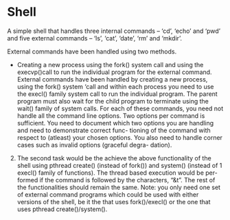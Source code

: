 # Shell

A simple shell that handles three internal commands – ‘cd’, ‘echo’ and ‘pwd’ and five external commands – ‘ls’, ‘cat’, ‘date’, ‘rm’ and ‘mkdir’. 

External commands have been handled using two methods.
- Creating a new process using the fork() system call and using the execvp()call to run the individual program for the external command.
External commands have been handled by creating a new process, using the fork() system ‘call and within each process you need to use the execl() family system call to run the individual program. 
The parent program must also wait for the child program to terminate using the wait() family of system calls.
For each of these commands, you need not handle all the command line options. Two options per command is sufficient. You need to document which two options you are handling and need to demonstrate correct func- tioning of the command with respect to (atleast) your chosen options. You also need to handle corner cases such as invalid options (graceful degra- dation).

2. The second task would be the achieve the above functionality of the shell using pthread create() (instead of fork()) and system() (instead of
1
execl() family of functions). The thread based execution would be per- formed if the command is followed by the characters, “&t”. The rest of the functionalities should remain the same. Note: you only need one set of external command programs which could be used with either versions of the shell, be it the that uses fork()/execl() or the one that uses pthread create()/system().
